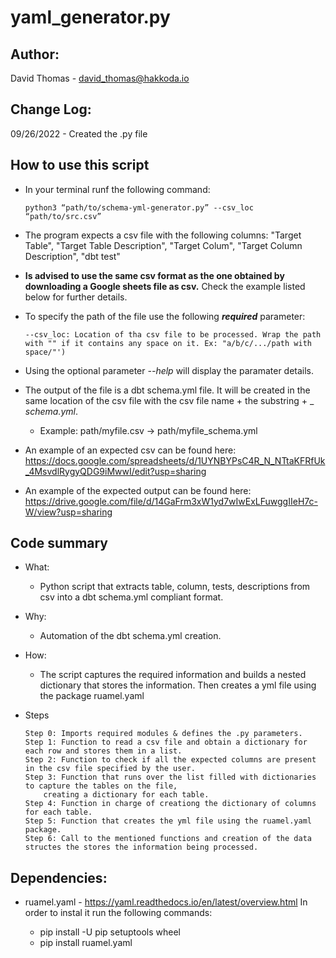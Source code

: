 # yaml_generator.py

## Author:
  David Thomas - david_thomas@hakkoda.io

## Change Log:
  09/26/2022 - Created the .py file

## How to use this script

  - In your terminal runf the following command:
               
        python3 “path/to/schema-yml-generator.py” --csv_loc “path/to/src.csv”
  
  - The program expects a csv file with the following columns: 
    "Target Table", "Target Table Description", "Target Colum", "Target Column Description", "dbt test"

  - **Is advised to use the same csv format as the one obtained by downloading a Google sheets file as csv.** Check the example listed below for further details. 
  
  - To specify the path of the file use the following **_required_**  parameter:
           
        --csv_loc: Location of tha csv file to be processed. Wrap the path with "" if it contains any space on it. Ex: "a/b/c/.../path with space/"')

  - Using the optional parameter _--help_ will display the paramater details.

  - The output of the file is a dbt schema.yml file. It will be created in the same location of the csv file with the csv file name + the substring + _ _schema.yml_. 
  
    - Example: path/myfile.csv -> path/myfile_schema.yml

  - An example of an expected csv can be found here: https://docs.google.com/spreadsheets/d/1UYNBYPsC4R_N_NTtaKFRfUk_4MsvdlRygyQDG9iMwwI/edit?usp=sharing

  - An example of the expected output can be found here: https://drive.google.com/file/d/14GaFrm3xW1yd7wIwExLFuwggIIeH7c-W/view?usp=sharing

## Code summary
- What:
  - Python script that extracts table, column, tests, descriptions from csv into a dbt schema.yml compliant format.

- Why:
  - Automation of the dbt schema.yml creation. 
 
- How: 
  - The script captures the required information and builds a nested dictionary that stores the information. Then creates a yml file using the package ruamel.yaml
 
 
- Steps

      Step 0: Imports required modules & defines the .py parameters.
      Step 1: Function to read a csv file and obtain a dictionary for each row and stores them in a list.
      Step 2: Function to check if all the expected columns are present in the csv file specified by the user.
      Step 3: Function that runs over the list filled with dictionaries to capture the tables on the file, 
          creating a dictionary for each table.
      Step 4: Function in charge of creationg the dictionary of columns for each table.
      Step 5: Function that creates the yml file using the ruamel.yaml package.
      Step 6: Call to the mentioned functions and creation of the data structes the stores the information being processed.
 
## Dependencies:
- ruamel.yaml - https://yaml.readthedocs.io/en/latest/overview.html 
In order to instal it run the following commands:
    
    
    - pip install -U pip setuptools wheel
    - pip install ruamel.yaml
